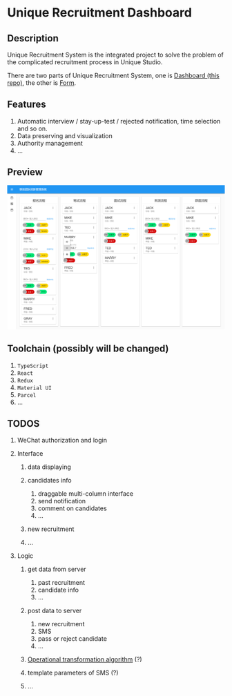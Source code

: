 # Unique Recruitment Dashboard

## Description

Unique Recruitment System is the integrated project to solve the problem of the complicated recruitment process in Unique Studio.

There are two parts of Unique Recruitment System,
one is [Dashboard (this repo)](https://github.com/UniqueStudio/UniqueRecruitmentDashboard),
the other is [Form](https://github.com/UniqueStudio/UniqueRecruitmentForm).

## Features

1. Automatic interview / stay-up-test / rejected notification, time selection and so on.
2. Data preserving and visualization
3. Authority management
4. ...

## Preview

![Preview image](./src/image/preview.png)

## Toolchain (possibly will be changed)

1. `TypeScript`
2. `React`
3. `Redux`
4. `Material UI`
5. `Parcel`
6. ...

## TODOS

1. WeChat authorization and login
2. Interface

    1. data displaying
    2. candidates info

        1. draggable multi-column interface
        2. send notification
        3. comment on candidates
        4. ...

    3. new recruitment
    4. ...

3. Logic

    1. get data from server

        1. past recruitment
        2. candidate info
        3. ...

    2. post data to server

        1. new recruitment
        2. SMS
        3. pass or reject candidate
        4. ...

    3. [Operational transformation algorithm](https://en.wikipedia.org/wiki/Operational_transformation) (?)
    4. template parameters of SMS (?)
    5. ...
